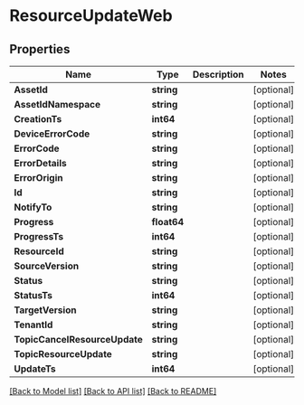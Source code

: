# ResourceUpdateWeb

## Properties

Name | Type | Description | Notes
------------ | ------------- | ------------- | -------------
**AssetId** | **string** |  | [optional] 
**AssetIdNamespace** | **string** |  | [optional] 
**CreationTs** | **int64** |  | [optional] 
**DeviceErrorCode** | **string** |  | [optional] 
**ErrorCode** | **string** |  | [optional] 
**ErrorDetails** | **string** |  | [optional] 
**ErrorOrigin** | **string** |  | [optional] 
**Id** | **string** |  | [optional] 
**NotifyTo** | **string** |  | [optional] 
**Progress** | **float64** |  | [optional] 
**ProgressTs** | **int64** |  | [optional] 
**ResourceId** | **string** |  | [optional] 
**SourceVersion** | **string** |  | [optional] 
**Status** | **string** |  | [optional] 
**StatusTs** | **int64** |  | [optional] 
**TargetVersion** | **string** |  | [optional] 
**TenantId** | **string** |  | [optional] 
**TopicCancelResourceUpdate** | **string** |  | [optional] 
**TopicResourceUpdate** | **string** |  | [optional] 
**UpdateTs** | **int64** |  | [optional] 

[[Back to Model list]](../README.md#documentation-for-models) [[Back to API list]](../README.md#documentation-for-api-endpoints) [[Back to README]](../README.md)


